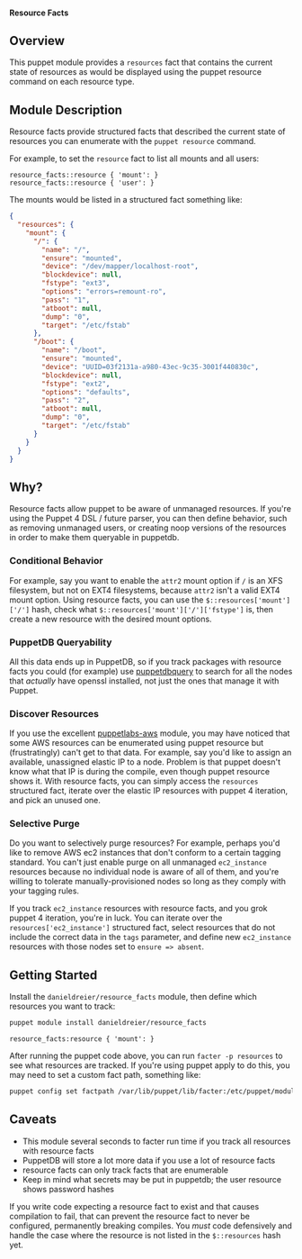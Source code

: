 #### Resource Facts

## Overview

This puppet module provides a `resources` fact that contains the current state
of resources as would be displayed using the puppet resource command on
each resource type.


## Module Description

Resource facts provide structured facts that described the current state of
resources you can enumerate with the `puppet resource` command.

For example, to set the `resource` fact to list all mounts and all users:

```puppet
resource_facts::resource { 'mount': }
resource_facts::resource { 'user': }
```

The mounts would be listed in a structured fact something like:

```json
{
  "resources": {
    "mount": {
      "/": {
        "name": "/",
        "ensure": "mounted",
        "device": "/dev/mapper/localhost-root",
        "blockdevice": null,
        "fstype": "ext3",
        "options": "errors=remount-ro",
        "pass": "1",
        "atboot": null,
        "dump": "0",
        "target": "/etc/fstab"
      },
      "/boot": {
        "name": "/boot",
        "ensure": "mounted",
        "device": "UUID=03f2131a-a980-43ec-9c35-3001f440830c",
        "blockdevice": null,
        "fstype": "ext2",
        "options": "defaults",
        "pass": "2",
        "atboot": null,
        "dump": "0",
        "target": "/etc/fstab"
      }
    }
  }
}
```


## Why?

Resource facts allow puppet to be aware of unmanaged resources. If you're using
the Puppet 4 DSL / future parser, you can then define behavior, such as
removing unmanaged users, or creating noop versions of the resources in order
to make them queryable in puppetdb.

### Conditional Behavior
For example, say you want to enable the `attr2` mount option if `/` is an XFS
filesystem, but not on EXT4 filesystems, because `attr2` isn't a valid EXT4
mount option. Using resource facts, you can use the
`$::resources['mount']['/']` hash, check what
`$::resources['mount']['/']['fstype']` is, then create a new resource with the
desired mount options.

### PuppetDB Queryability
All this data ends up in PuppetDB, so if you track packages with resource facts
you could (for example) use [puppetdbquery](https://github.com/dalen/node-puppetdbquery)
to search for all the nodes that *actually* have openssl installed, not just the
ones that manage it with Puppet.

### Discover Resources
If you use the excellent [puppetlabs-aws](https://github.com/puppetlabs/puppetlabs-aws)
module, you may have noticed that some AWS resources can be enumerated using
puppet resource but (frustratingly) can't get to that data. For example, say
you'd like to assign an available, unassigned elastic IP to a node. Problem is
that puppet doesn't know what that IP is during the compile, even though puppet
resource shows it. With resource facts, you can simply access the `resources`
structured fact, iterate over the elastic IP resources with puppet 4 iteration,
and pick an unused one.

### Selective Purge
Do you want to selectively purge resources? For example, perhaps you'd like to
remove AWS ec2 instances that don't conform to a certain tagging standard. You
can't just enable purge on all unmanaged `ec2_instance` resources because
no individual node is aware of all of them, and you're willing to tolerate
manually-provisioned nodes so long as they comply with your tagging rules.

If you track `ec2_instance` resources with resource facts, and you grok puppet 4
iteration, you're in luck. You can iterate over the `resources['ec2_instance']`
structured fact, select resources that do not include the correct data in the
`tags` parameter, and define new `ec2_instance` resources with those nodes set
to `ensure => absent`.

## Getting Started

Install the `danieldreier/resource_facts` module, then define which resources
you want to track:

```bash
puppet module install danieldreier/resource_facts
```

```puppet
resource_facts:resource { 'mount': }
```

After running the puppet code above, you can run `facter -p resources` to see
what resources are tracked. If you're using puppet apply to do this, you may
need to set a custom fact path, something like:

```bash
puppet config set factpath /var/lib/puppet/lib/facter:/etc/puppet/modules/resource_facts/lib/facter
```


## Caveats

* This module several seconds to facter run time if you track all resources with resource facts
* PuppetDB will store a lot more data if you use a lot of resource facts
* resource facts can only track facts that are enumerable
* Keep in mind what secrets may be put in puppetdb; the user resource shows password hashes

If you write code expecting a resource fact to exist and that causes
compilation to fail, that can prevent the resource fact to never be configured,
permanently breaking compiles. You *must* code defensively and handle the case
where the resource is not listed in the `$::resources` hash yet.
